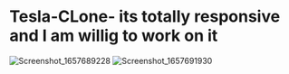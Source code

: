 # Tesla-CLone- its totally responsive and I am willig to work on it 
![Screenshot_1657689228](https://user-images.githubusercontent.com/55829535/179152080-94fecd39-5387-4cd4-a85d-96f64139c278.png)
![Screenshot_1657691930](https://user-images.githubusercontent.com/55829535/179152130-30d199d3-4ed5-4eca-859c-a68b948f27c1.png)




